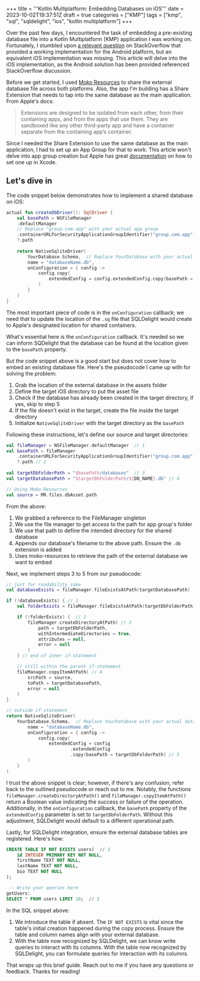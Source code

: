 +++
title = '''Kotlin Multiplatform: Embedding Databases on iOS'''
date = 2023-10-02T19:37:51Z
draft = true
categories = ["KMP"]
tags = ["kmp", "sql", "sqldelight", "ios", "kotlin multiplatform"]
+++

Over the past few days, I encountered the task of embedding a pre-existing database file into a Kotlin Multiplatform (KMP) application I was working on. Fortunately, I stumbled upon [a relevant question](https://stackoverflow.com/questions/76382380/pre-populate-database-in-kmm-on-ios-side-using-sqldelight) on StackOverflow that provided a working implementation for the Android platform, but an equivalent iOS implementation was missing. This article will delve into the iOS implementation, as the Android solution has been provided referenced StackOverflow discussion.

Before we get started, I used [Moko Resources](https://github.com/icerockdev/moko-resources) to share the external database file across both platforms. Also, the app I'm building has a Share Extension that needs to tap into the same database as the main application.  From Apple's docs: 

>  Extensions are designed to be isolated from each other, from their containing apps, and from the apps that use them. They are sandboxed like any other third-party app and have a container separate from the containing app’s container.

Since I needed the Share Extension to use the same database as the main application, I had to set up an App Group for that to work. This article won't delve into app group creation but Apple has great [documentation](https://developer.apple.com/documentation/xcode/configuring-app-groups) on how to set one up in Xcode.

## Let's dive in

The code snippet below demonstrates how to implement a shared database on iOS:
```kotlin 
actual fun createDbDriver(): SqlDriver {
	val basePath = NSFileManager  
    .defaultManager  
    // Replace "group.com.app" with your actual app group
    .containerURLForSecurityApplicationGroupIdentifier("group.com.app")  
    ?.path  
  
	return NativeSqliteDriver(  
	    YourDatabase.Schema,  // Replace YourDatabase with your actual database
	    name = "databaseName.db",  
	    onConfiguration = { config ->  
	        config.copy(  
			    extendedConfig = config.extendedConfig.copy(basePath = basePath)
			)
	    }
	)
}
```
The most important piece of code is in the `onConfiguration` callback; we need that to update the location of the `.sq` file that SQLDelight would create to Apple's designated location for shared containers. 

What's essential here is the `onConfiguration` callback. It's needed so we can inform SQDelight that the database can be found at the location given to the `basePath` property. 

But the code snippet above is a good start but does not cover how to embed an existing database file. Here's the pseudocode I came up with for solving the problem: 
1. Grab the location of the external database in the assets folder
2. Define the target iOS directory to put the asset file 
3. Check if the database has already been created in the target directory, if yes, skip to step 5
4. If the file doesn't exist in the target, create the file inside the target directory
5. Initialize `NativeSqliteDriver` with the target directory as the `basePath`

Following these instructions, let's define our source and target directories:

```kotlin 
val fileManager = NSFileManager.defaultManager  // 1
val basePath = fileManager 
	.containerURLForSecurityApplicationGroupIdentifier("group.com.app")
	?.path // 2
  
val targetDbFolderPath = "$basePath/databases"  // 3
val targetDatabasePath = "$targetDbFolderPath/${DB_NAME}.db" // 4

// Using Moko-Resources
val source = MR.files.dbAsset.path 
```

From the above: 
1. We grabbed a reference to the FileManager singleton
2. We use the file manager to get access to the path for app group's folder
3. We use that path to define the intended directory for the shared database
4. Appends our database's filename to the above path. Ensure the `.db` extension is added
5. Uses moko-resources to retrieve the path of the external database we want to embed

Next, we implement steps 3 to 5 from our pseudocode:

```Kotlin 
// just for readability sake
val databaseExists = fileManager.fileExistsAtPath(targetDatabasePath) 

if (!databaseExists) { // 1
	val folderExists = fileManager.fileExistsAtPath(targetDbFolderPath)

	if (!folderExists) {  // 2
		fileManager.createDirectoryAtPath( // 3
			path = targetDbFolderPath, 
			withIntermediateDirectories = true, 
			attributes = null, 
			error = null
		)
	} // end of inner if-statement

	// still within the parent if-statement 
	fileManager.copyItemAtPath( // 4
		srcPath = source, 
		toPath = targetDatabasePath, 
		error = null
	)
}

// outside if-statement
return NativeSqliteDriver(  
	YourDatabase.Schema,  // Replace YourDatabase with your actual database
		name = "databaseName.db",  
	    onConfiguration = { config ->  
	        config.copy(  
			    extendedConfig = config
					    .extendedConfig
					    .copy(basePath = targetDbFolderPath) // 5
		)
	}
)
```

I trust the above snippet is clear; however, if there's any confusion, refer back to the outlined pseudocode or reach out to me. Notably, the functions `fileManager.createDirectoryAtPath()` and `fileManager.copyItemAtPath()` return a Boolean value indicating the success or failure of the operation. Additionally, in the `onConfiguration` callback, the `basePath` property of the `extendedConfig` parameter is set to `targetDbFolderPath`. Without this adjustment, SQLDelight would default to a different operational path.


Lastly, for SQLDelight integration, ensure the external database tables are registered. Here's how:

```SQL 
CREATE TABLE IF NOT EXISTS users(  // 1
    id INTEGER PRIMARY KEY NOT NULL,  
    firstName TEXT NOT NULL,  
    lastName TEXT NOT NULL,  
    bio TEXT NOT NULL
);

 -- Write your queries here
getUsers: 
SELECT * FROM users LIMIT 10;  // 2
```

In the SQL snippet above: 
1.  We introduce the table if absent. The `IF NOT EXISTS` is vital since the table's initial creation happened during the copy process. Ensure the table and column names align with your external database.
2. With the table now recognized by SQLDelight, we can know write queries to interact with its columns. 
With the table now recognized by SQLDelight, you can formulate queries for interaction with its columns.

That wraps up this brief guide. Reach out to me if you have any questions or feedback. Thanks for reading! 
